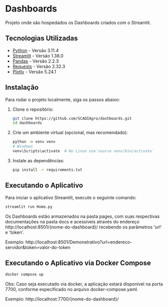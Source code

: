 # Dashboards

Projeto onde são hospedados os Dashboards criados com o Streamlit.

## Tecnologias Utilizadas
- [Python](https://www.python.org/) - Versão 3.11.4
- [Streamlit](https://streamlit.io/) - Versão 1.38.0
- [Pandas](https://pandas.pydata.org/) - Versão 2.2.3
- [Requests](https://docs.python-requests.org/en/latest/) - Versão 2.32.3
- [Plotly](https://plotly.com/python/) - Versão 5.24.1

## Instalação

Para rodar o projeto localmente, siga os passos abaixo:

1. Clone o repositório:

   ```bash
   git clone https://github.com/SCADIAgro/dashboards.git
   cd dashboards

2. Crie um ambiente virtual (opcional, mas recomendado):

    ```bash
    python -m venv venv
    # Windows
    venv\Scripts\activate  # No Linux use`source venv/bin/activate`

3. Instale as dependências:

    ```bash
    pip install -r requirements.txt

## Executando o Aplicativo

Para iniciar o aplicativo Streamlit, execute o seguinte comando:

```bash
streamlit run Home.py
```
Os Dashboards estão armazenados na pasta pages, com suas respectivas documentações na pasta docs e acessíveis através do endereço http://localhost:8501/{nome-do-dashboard}/ recebendo os parâmetros 'url'  e 'token'. 

Exemplo: http://localhost:8501/Demonstrativo?url=endereco-servidor&token=valor-do-token


## Executando o Aplicativo via Docker Compose 
```bash
docker compose up
```

Obs: Caso seja executado via docker, a aplicação estará disponível na porta 7700, conforme especificado no arquivo docker-compose.yaml.

Exemplo: http://localhost:7700/{nome-do-dashboard}/
